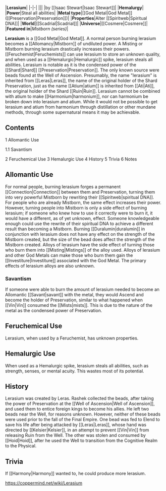 |**Lerasium**|
|-|-|
|||
|by [[Isaac Stewart\|Isaac Stewart]]|
|**Hemalurgy**|
|**Power**|Steal all abilities|
|**Metal type**|[[God Metal\|God Metal]] ([[Preservation\|Preservation]])|
|**Properties**|Alter [[Spiritweb\|Spiritual DNA]]|
|**World**|[[Scadrial\|Scadrial]]|
|**Universe**|[[Cosmere\|Cosmere]]|
|**Featured in**|*Mistborn (series)*|

**Lerasium** is a [[God Metal\|God Metal]]. A normal person burning lerasium becomes a [[Allomancy\|Mistborn]] of undiluted power. A Misting or Mistborn burning lerasium drastically increases their powers. [[Feruchemist\|Feruchemists]] can use lerasium to store an unknown quality, and when used as a [[Hemalurgic\|Hemalurgic]] spike, lerasium steals all abilities.
Lerasium is notable as it is the condensed power of the [[Shard\|Shard]] [[Preservation\|Preservation]]. The only known source were beads found at the Well of Ascension. Presumably, the name "lerasium" is inherited from [[Leras\|Leras]], the name of the original holder of the Shard Preservation, just as the name [[Atium\|atium]] is inherited from [[Ati\|Ati]], the original holder of the Shard [[Ruin\|Ruin]]. Lerasium cannot be combined with atium to make [[Harmonium\|harmonium]], nor can harmonium be broken down into lerasium and atium. While it would not be possible to get lerasium and atium from harmonium through distillation or other mundane methods, through some supernatural means it may be achievable.

## Contents

1 Allomantic Use

1.1 Savantism


2 Feruchemical Use
3 Hemalurgic Use
4 History
5 Trivia
6 Notes


## Allomantic Use
For normal people, burning lerasium forges a permanent [[Connection\|Connection]] between them and Preservation, turning them into very powerful Mistborn by rewriting their [[Spiritweb\|spiritual DNA]]. For people who are already Mistborn, the same effect increases their power. However, turning people into Mistborn is only a side effect of burning lerasium; if someone who knew how to use it correctly were to burn it, it would have a different, as of yet unknown, effect. Someone knowledgeable enough could use the rewrite of their spiritual DNA to achieve a different result than becoming a Mistborn. Burning [[Duralumin\|duralumin]] in conjunction with lerasium does not have any effect on the strength of the Mistborn created, but the size of the bead does affect the strength of the Mistborn created.
Alloys of lerasium have the side effect of turning those who burn them into [[Misting\|Mistings]] of the alloy used. Alloys of lerasium and other God Metals can make those who burn them gain the [[Investiture\|Investiture]] associated with the God Metal. The primary effects of lerasium alloys are also unknown.

### Savantism
If someone were able to burn the amount of lerasium needed to become an Allomantic [[Savant\|savant]] with the metal, they would Ascend and become the holder of Preservation, similar to what happened when [[Vin\|Vin]] consumed the [[Mists\|mists]]. This is due to the nature of the metal as the condensed power of Preservation.

## Feruchemical Use
Lerasium, when used by a Feruchemist, has unknown properties.

## Hemalurgic Use
When used as a Hemalurgic spike, lerasium steals all abilities, such as strength, senses, or mental acuity. This wastes most of its potential.

## History
Lerasium was created by Leras. Rashek collected the beads, after taking the power of Preservation at the [[Well of Ascension\|Well of Ascension]], and used them to entice foreign kings to become his allies. He left two beads near the Well, for reasons unknown.
However, neither of these beads were used prior to the fall of the Final Empire. One bead was fed to Elend to save his life after being attacked by [[Leras\|Leras]], whose hand was directed by [[Kelsier\|Kelsier]], in an attempt to prevent [[Vin\|Vin]] from releasing Ruin from the Well. The other was stolen and consumed by [[Hoid\|Hoid]], after he used the Well to transition from the Cognitive Realm to the Physical.

## Trivia
If [[Harmony\|Harmony]] wanted to, he could produce more lerasium.


https://coppermind.net/wiki/Lerasium